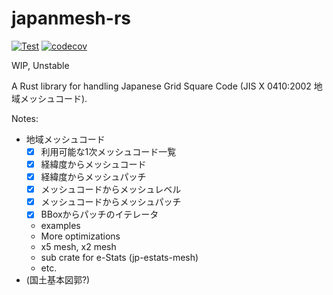 # japanmesh-rs

[![Test](https://github.com/MIERUNE/japanmesh-rs/actions/workflows/Test.yml/badge.svg)](https://github.com/MIERUNE/japanmesh-rs/actions/workflows/Test.yml)
[![codecov](https://codecov.io/gh/MIERUNE/japanmesh-rs/graph/badge.svg?token=DFLHwQZr56)](https://codecov.io/gh/MIERUNE/japanmesh-rs)

WIP, Unstable

A Rust library for handling Japanese Grid Square Code (JIS X 0410:2002 地域メッシュコード).

Notes:

- 地域メッシュコード
    - [x] 利用可能な1次メッシュコード一覧
    - [x] 経緯度からメッシュコード
    - [x] 経緯度からメッシュパッチ
    - [x] メッシュコードからメッシュレベル
    - [x] メッシュコードからメッシュパッチ
    - [x] BBoxからパッチのイテレータ
    - examples
    - More optimizations
    - x5 mesh, x2 mesh
    - sub crate for e-Stats (jp-estats-mesh)
    - etc.
- (国土基本図郭?)
